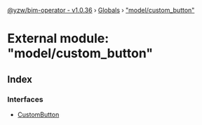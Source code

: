 [@yzw/bim-operator - v1.0.36](../README.md) › [Globals](../globals.md) › ["model/custom_button"](_model_custom_button_.md)

# External module: "model/custom_button"

## Index

### Interfaces

* [CustomButton](../interfaces/_model_custom_button_.custombutton.md)
